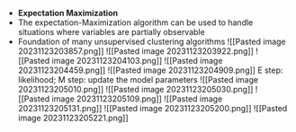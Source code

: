 - **Expectation Maximization**
- The expectation-Maximization algorithm can be used to handle situations where variables are partially observable
- Foundation of many unsupervised clustering algorithms
![[Pasted image 20231123203857.png]]
![[Pasted image 20231123203922.png]]
![[Pasted image 20231123204103.png]]
![[Pasted image 20231123204459.png]]
![[Pasted image 20231123204909.png]]
E step: likelihood; M step: update the model parameters
![[Pasted image 20231123205010.png]]
![[Pasted image 20231123205030.png]]
![[Pasted image 20231123205109.png]]
![[Pasted image 20231123205131.png]]
![[Pasted image 20231123205200.png]]
![[Pasted image 20231123205221.png]]

